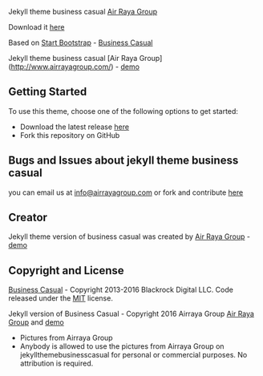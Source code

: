 Jekyll theme business casual [Air Raya Group](http://www.airrayagroup.com/)

Download it [here](https://github.com/airrayagroupwebdesign/jekyllthemeofbusinesscasual/archive/master.zip)

Based on [Start Bootstrap](http://startbootstrap.com/) - [Business Casual](http://startbootstrap.com/template-overviews/business-casual/)

Jekyll theme business casual [Air Raya Group] (http://www.airrayagroup.com/) - [demo](https://yourfreebies.github.io/jekyllthemeofbusinesscasual/)

## Getting Started

To use this theme, choose one of the following options to get started:
* Download the latest release [here](https://github.com/airrayagroupwebdesign/jekyllthemeofbusinesscasual)
* Fork this repository on GitHub

## Bugs and Issues about jekyll theme business casual

you can email us at info@airrayagroup.com or fork and contribute [here](https://github.com/airrayagroupwebdesign/jekyllthemeofbusinesscasual#fork-destination-box)

## Creator

Jekyll theme version of business casual was created by
[Air Raya Group](http://www.airrayagroup.com/) - [demo](https://yourfreebies.github.io/jekyllthemeofbusinesscasual/)

## Copyright and License
[Business Casual](http://startbootstrap.com/template-overviews/business-casual/) - Copyright 2013-2016 Blackrock Digital LLC. Code released under the [MIT](https://github.com/BlackrockDigital/startbootstrap-business-casual/blob/gh-pages/LICENSE) license.

Jekyll version of Business Casual - Copyright 2016 Airraya Group [Air Raya Group](http://www.airrayagroup.com/) and [demo](https://yourfreebies.github.io/jekyllthemeofbusinesscasual/)
* Pictures from Airraya Group
* Anybody is allowed to use the pictures from Airraya Group on jekyllthemebusinesscasual for personal or commercial purposes. No attribution is required. 